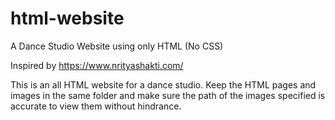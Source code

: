 # html-website
A Dance Studio Website using only HTML (No CSS)

Inspired by https://www.nrityashakti.com/

This is an all HTML website for a dance studio. Keep the HTML pages and images in the same folder and make sure the path of the images specified is accurate to view them without hindrance.




 

